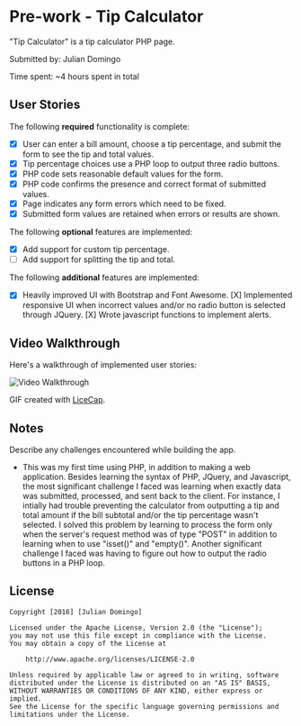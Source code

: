 # Pre-work - Tip Calculator

"Tip Calculator" is a tip calculator PHP page.

Submitted by: Julian Domingo

Time spent: ~4 hours spent in total

## User Stories

The following **required** functionality is complete:
* [X] User can enter a bill amount, choose a tip percentage, and submit the form to see the tip and total values.
* [X] Tip percentage choices use a PHP loop to output three radio buttons.
* [X] PHP code sets reasonable default values for the form.
* [X] PHP code confirms the presence and correct format of submitted values.
* [X] Page indicates any form errors which need to be fixed.
* [X] Submitted form values are retained when errors or results are shown.

The following **optional** features are implemented:
* [X] Add support for custom tip percentage.
* [ ] Add support for splitting the tip and total.

The following **additional** features are implemented:

* [X] Heavily improved UI with Bootstrap and Font Awesome.
  [X] Implemented responsive UI when incorrect values and/or no radio button is selected through JQuery.
  [X] Wrote javascript functions to implement alerts.

## Video Walkthrough

Here's a walkthrough of implemented user stories:

<img src='http://i.giphy.com/l0MYNzvC2SE9K5ugg.gif' title='Video Walkthrough' width='' alt='Video Walkthrough' />

GIF created with [LiceCap](http://www.cockos.com/licecap/).

## Notes

Describe any challenges encountered while building the app.

* This was my first time using PHP, in addition to making a web application. Besides learning the syntax of PHP, JQuery, and Javascript, the most significant challenge I faced was learning when exactly data was submitted, processed, and sent back to the client. For instance, I intially had trouble preventing the calculator from outputting a tip and total amount if the bill subtotal and/or the tip percentage wasn't selected. I solved this problem by learning to process the form only when the server's request method was of type "POST" in addition to learning when to use "isset()" and "empty()". Another significant challenge I faced was having to figure out how to output the radio buttons in a PHP loop.

## License

    Copyright [2016] [Julian Domingo]

    Licensed under the Apache License, Version 2.0 (the "License");
    you may not use this file except in compliance with the License.
    You may obtain a copy of the License at

        http://www.apache.org/licenses/LICENSE-2.0

    Unless required by applicable law or agreed to in writing, software
    distributed under the License is distributed on an "AS IS" BASIS,
    WITHOUT WARRANTIES OR CONDITIONS OF ANY KIND, either express or implied.
    See the License for the specific language governing permissions and
    limitations under the License.